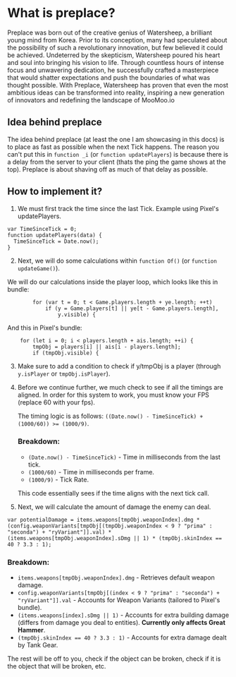 # What is preplace?
Preplace was born out of the creative genius of Watersheep, a brilliant young mind from Korea. Prior to its conception, many had speculated about the possibility of such a revolutionary innovation, but few believed it could be achieved. Undeterred by the skepticism, Watersheep poured his heart and soul into bringing his vision to life. Through countless hours of intense focus and unwavering dedication, he successfully crafted a masterpiece that would shatter expectations and push the boundaries of what was thought possible. With Preplace, Watersheep has proven that even the most ambitious ideas can be transformed into reality, inspiring a new generation of innovators and redefining the landscape of MooMoo.io

## Idea behind preplace
The idea behind preplace (at least the one I am showcasing in this docs) is to place as fast as possible when the next Tick happens.
The reason you can't put this in `function _i` (or `function updatePlayers`) is because there is a delay from the server to your client (thats the ping the game shows at the top).
Preplace is about shaving off as much of that delay as possible.

## How to implement it?
1. We must first track the time since the last Tick.
Example using Pixel's updatePlayers.
```
var TimeSinceTick = 0;
function updatePlayers(data) {
  TimeSinceTick = Date.now();
}
```

2. Next, we will do some calculations within `function Of()` (or `function updateGame()`).

We will do our calculations inside the player loop, which looks like this in bundle:
```
        for (var t = 0; t < Game.players.length + ye.length; ++t)
            if (y = Game.players[t] || ye[t - Game.players.length],
                y.visible) {
```
And this in Pixel's bundle:
```
    for (let i = 0; i < players.length + ais.length; ++i) {
        tmpObj = players[i] || ais[i - players.length];
        if (tmpObj.visible) {
```

3. Make sure to add a condition to check if y/tmpObj is a player (through `y.isPlayer` or `tmpObj.isPlayer`).

4. Before we continue further, we much check to see if all the timings are aligned. In order for this system to work, you must know your FPS (replace 60 with your fps).

   The timing logic is as follows: `((Date.now() - TimeSinceTick) + (1000/60)) >= (1000/9)`.<br>
   ### Breakdown:
   - `(Date.now() - TimeSinceTick)` - Time in milliseconds from the last tick.
   - `(1000/60)` - Time in milliseconds per frame.
   - `(1000/9)` - Tick Rate.
  
   This code essentially sees if the time aligns with the next tick call.

6. Next, we will calculate the amount of damage the enemy can deal.

`var potentialDamage = items.weapons[tmpObj.weaponIndex].dmg * (config.weaponVariants[tmpObj[(tmpObj.weaponIndex < 9 ? "prima" : "seconda") + "ryVariant"]].val) * (items.weapons[tmpObj.weaponIndex].sDmg || 1) * (tmpObj.skinIndex == 40 ? 3.3 : 1);`<br>
  ### Breakdown:
  - `items.weapons[tmpObj.weaponIndex].dmg` - Retrieves default weapon damage.<br>
  - `config.weaponVariants[tmpObj[(index < 9 ? "prima" : "seconda") + "ryVariant"]].val` - Accounts for Weapon Variants (tailored to Pixel's bundle).<br>
  - `(items.weapons[index].sDmg || 1)` - Accounts for extra building damage (differs from damage you deal to entities). **Currently only affects Great Hammer**.<br>
  - `(tmpObj.skinIndex == 40 ? 3.3 : 1)` - Accounts for extra damage dealt by Tank Gear.<br>

The rest will be off to you, check if the object can be broken, check if it is the object that will be broken, etc.
